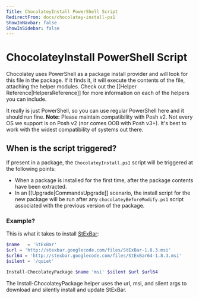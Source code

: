 ```yaml
---
Title: ChocolateyInstall PowerShell Script
RedirectFrom: docs/chocolatey-install-ps1
ShowInNavbar: false
ShowInSidebar: false
---
```


# ChocolateyInstall PowerShell Script
Chocolatey uses PowerShell as a package install provider and will look for this file in the package. If it finds it, it will execute the contents of the file, attaching the helper modules. Check out the [[Helper Reference|HelpersReference]] for more information on each of the helpers you can include.

It really is just PowerShell, so you can use regular PowerShell here and it should run fine. **Note:** Please maintain compatibility with Posh v2. Not every OS we support is on Posh v2 (nor comes OOB with Posh v3+). It's best to work with the widest compatibility of systems out there.

## When is the script triggered?
If present in a package, the `ChocolateyInstall.ps1` script will be triggered at the following points:
* When a package is installed for the first time, after the package contents have been extracted.
* In an [[Upgrade|CommandsUpgrade]] scenario, the install script for the new package will be run after any `chocolateyBeforeModify.ps1` script associated with the previous version of the package.

### Example?
This is what it takes to install [StExBar](https://chocolatey.org/packages/stexbar):

```powershell
$name   = 'StExBar'
$url = 'http://stexbar.googlecode.com/files/StExBar-1.8.3.msi'
$url64 = 'http://stexbar.googlecode.com/files/StExBar64-1.8.3.msi'
$silent = '/quiet'

Install-ChocolateyPackage $name 'msi' $silent $url $url64
```

The Install-ChocolateyPackage helper uses the url, msi, and silent args to download and silently install and update StExBar.
